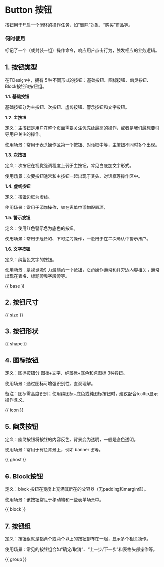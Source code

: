 # Button 按钮

按钮用于开启一个闭环的操作任务，如“删除”对象、“购买”商品等。

### 何时使用

标记了一个（或封装一组）操作命令，响应用户点击行为，触发相应的业务逻辑。

## 1. 按钮类型

在TDesign中，拥有 5 种不同形式的按钮：基础按钮、图标按钮、幽灵按钮、Block按钮和按钮组。

**1.1. 基础按钮**

基础按钮分为主按钮、次按钮、虚线按钮、警示按钮和文字按钮。


**1.2. 主按钮**

定义：主按钮是用户在整个页面需要关注优先级最高的操作，或者是我们最想要引导用户关注的操作。

使用场景：常用于表头操作区第一个按钮、对话框中等，主按钮不同时多个出现。


**1.3. 次按钮**

定义：次按钮在视觉强调程度上弱于主按钮，常见白底加文字形式。

使用场景：次要按钮通常和主按钮一起出现于表头、对话框等操作区中。

**1.4. 虚线按钮**

定义：按钮边框为虚线。

使用场景：常用于添加操作，如在表单中添加配置项。

**1.5. 警示按钮**

定义：使用红色警示色为底色的按钮。

使用场景：常用于危险的、不可逆的操作，一般用于在二次确认中警示用户。

**1.6. 文字按钮**

定义：纯蓝色文字的按钮。

使用场景：是视觉吸引力最弱的一个按钮，它的操作通常和其旁边内容相关；通常出现在表格、标题旁和字段旁等。

{{ base }}

## 2. 按钮尺寸

{{ size }}


## 3. 按钮形状

{{ shape }}

## 4. 图标按钮

定义：图标按钮分 图标+文字、纯图标+底色和纯图标 3种按钮。

使用场景：通过图标可增强识别性，直观理解。

备注：图标需高度识别；使用纯图标+底色或纯图标按钮时，建议配合tooltip显示操作含义。

{{ icon }}

## 5. 幽灵按钮

定义：幽灵按钮将按钮的内容反色，背景变为透明，一般是底色透明。

使用场景：常用于有色背景上，例如 banner 图等。

{{ ghost }}

## 6. Block按钮

定义：block 按钮在宽度上充满其所在的父容器（无padding和margin值）。

使用场景：该按钮常见于移动端和一些表单场景中。

{{ block }}

## 7. 按钮组

定义：按钮组就是指两个或两个以上的按钮排布在一起，显示多个相关操作。

使用场景：常见的按钮组合如“确定/取消”、“上一步/下一步”和表格头部操作等。

{{ group }}

